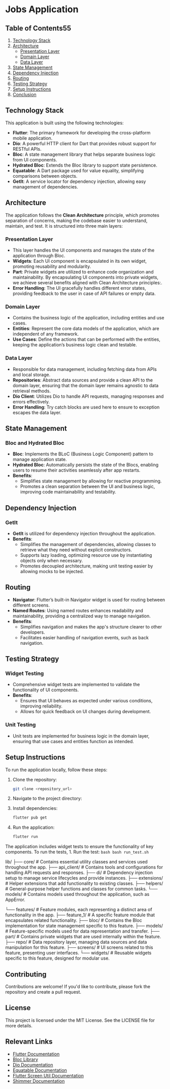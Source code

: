 

# Jobs Application

## Table of Contents55

1. [Technology Stack](#technology-stack)
2. [Architecture](#architecture)
   - [Presentation Layer](#presentation-layer)
   - [Domain Layer](#domain-layer)
   - [Data Layer](#data-layer)
3. [State Management](#state-management)
4. [Dependency Injection](#dependency-injection)
5. [Routing](#routing)
6. [Testing Strategy](#testing-strategy)
7. [Setup Instructions](#setup-instructions)
8. [Conclusion](#conclusion)

## Technology Stack

This application is built using the following technologies:
- **Flutter**: The primary framework for developing the cross-platform mobile application.
- **Dio**: A powerful HTTP client for Dart that provides robust support for RESTful APIs.
- **Bloc**: A state management library that helps separate business logic from UI components.
- **Hydrated Bloc**: Extends the Bloc library to support state persistence.
- **Equatable**: A Dart package used for value equality, simplifying comparisons between objects.
- **GetIt**: A service locator for dependency injection, allowing easy management of dependencies.

## Architecture

The application follows the **Clean Architecture** principle, which promotes separation of concerns, making the codebase easier to understand, maintain, and test. It is structured into three main layers:

### Presentation Layer
- This layer handles the UI components and manages the state of the application through Bloc.
- **Widgets**: Each UI component is encapsulated in its own widget, promoting reusability and modularity.
- **Part**: Private widgets are utilized to enhance code organization and maintainability. By encapsulating UI components into private widgets, we achieve several benefits aligned with Clean Architecture principles:.
- **Error Handling**: The UI gracefully handles different error states, providing feedback to the user in case of API failures or empty data.

### Domain Layer
- Contains the business logic of the application, including entities and use cases.
- **Entities**: Represent the core data models of the application, which are independent of any framework.
- **Use Cases**: Define the actions that can be performed with the entities, keeping the application’s business logic clean and testable.

### Data Layer
- Responsible for data management, including fetching data from APIs and local storage.
- **Repositories**: Abstract data sources and provide a clean API to the domain layer, ensuring that the domain layer remains agnostic to data retrieval methods.
- **Dio Client**: Utilizes Dio to handle API requests, managing responses and errors effectively.
- **Error Handling**: Try catch blocks are used here to ensure to exception escapes the data layer.

## State Management

### Bloc and Hydrated Bloc
- **Bloc**: Implements the BLoC (Business Logic Component) pattern to manage application state.
- **Hydrated Bloc**: Automatically persists the state of the Blocs, enabling users to resume their activities seamlessly after app restarts.
- **Benefits**:
  - Simplifies state management by allowing for reactive programming.
  - Promotes a clean separation between the UI and business logic, improving code maintainability and testability.

## Dependency Injection

### GetIt
- **GetIt** is utilized for dependency injection throughout the application.
- **Benefits**:
  - Simplifies the management of dependencies, allowing classes to retrieve what they need without explicit constructors.
  - Supports lazy loading, optimizing resource use by instantiating objects only when necessary.
  - Promotes decoupled architecture, making unit testing easier by allowing mocks to be injected.

## Routing

- **Navigator**: Flutter’s built-in Navigator widget is used for routing between different screens.
- **Named Routes**: Using named routes enhances readability and maintainability, providing a centralized way to manage navigation.
- **Benefits**:
  - Simplifies navigation and makes the app's structure clearer to other developers.
  - Facilitates easier handling of navigation events, such as back navigation.

## Testing Strategy

### Widget Testing
- Comprehensive widget tests are implemented to validate the functionality of UI components.
- **Benefits**:
  - Ensures that UI behaves as expected under various conditions, improving reliability.
  - Allows for quick feedback on UI changes during development.

### Unit Testing
- Unit tests are implemented for business logic in the domain layer, ensuring that use cases and entities function as intended.

## Setup Instructions
To run the application locally, follow these steps:

1. Clone the repository:
    ```bash
    git clone <repository_url>
    ```
2. Navigate to the project directory:

3. Install dependencies:
    ```bash
    flutter pub get
    ```
4. Run the application:
    ```bash
    flutter run
    ```

The application includes widget tests to ensure the functionality of key components. To run the tests, 1. Run the test:
    ```bash
    bash run_test.sh
    ```

lib/
  ├── core/                            # Contains essential utility classes and services used throughout the app.
        ├── api_client/                # Contains tools and configurations for handling API requests and responses.
        ├── di/                        # Dependency injection setup to manage service lifecycles and provide instances.
        ├── extensions/                # Helper extensions that add functionality to existing classes.
        ├── helpers/                   # General-purpose helper functions and classes for common tasks.
        └── models/                    # Contains models used throughout the application, such as AppError.
        
  └── features/                        # Feature modules, each representing a distinct area of functionality in the app.
         ├── feature_1/                # A specific feature module that encapsulates related functionality.
            ├── bloc/                  # Contains the Bloc implementation for state management specific to this feature.
            ├── models/                # Feature-specific models used for data representation and transfer.
            ├── part/                  # Contains private widgets that are used internally within the feature.
            ├── repo/                  # Data repository layer, managing data sources and data manipulation for this feature.
            ├── screens/               # UI screens related to this feature, presenting user interfaces.
            └── widgets/               # Reusable widgets specific to this feature, designed for modular use.





## Contributing
Contributions are welcome! If you'd like to contribute, please fork the repository and create a pull request.

## License
This project is licensed under the MIT License. See the LICENSE file for more details.

## Relevant Links
- [Flutter Documentation](https://flutter.dev/docs)
- [Bloc Library](https://pub.dev/packages/flutter_bloc)
- [Dio Documentation](https://pub.dev/packages/dio)
- [Equatable Documentation](https://pub.dev/packages/equatable)
- [Flutter Screen Util Documentation](https://pub.dev/packages/flutter_screenutil)
- [Shimmer Documentation](https://pub.dev/packages/shimmer)
